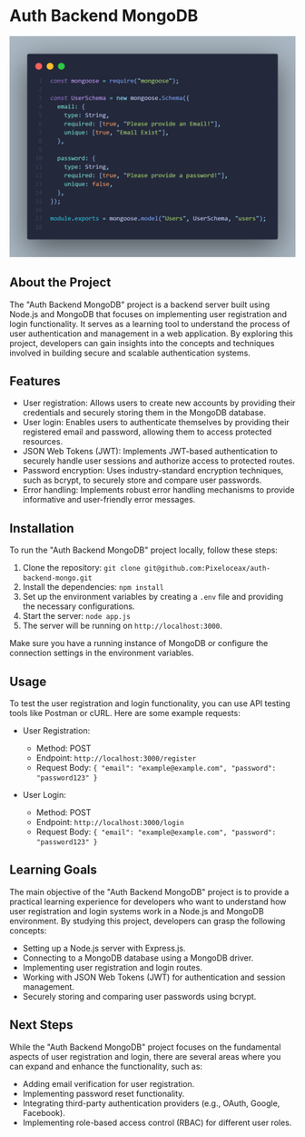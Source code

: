 # Auth Backend MongoDB

![Screenshot](./code.png)

## About the Project

The "Auth Backend MongoDB" project is a backend server built using Node.js and MongoDB that focuses on implementing user registration and login functionality. It serves as a learning tool to understand the process of user authentication and management in a web application. By exploring this project, developers can gain insights into the concepts and techniques involved in building secure and scalable authentication systems.

## Features

- User registration: Allows users to create new accounts by providing their credentials and securely storing them in the MongoDB database.
- User login: Enables users to authenticate themselves by providing their registered email and password, allowing them to access protected resources.
- JSON Web Tokens (JWT): Implements JWT-based authentication to securely handle user sessions and authorize access to protected routes.
- Password encryption: Uses industry-standard encryption techniques, such as bcrypt, to securely store and compare user passwords.
- Error handling: Implements robust error handling mechanisms to provide informative and user-friendly error messages.

## Installation

To run the "Auth Backend MongoDB" project locally, follow these steps:

1. Clone the repository: `git clone git@github.com:Pixeloceax/auth-backend-mongo.git`
2. Install the dependencies: `npm install`
3. Set up the environment variables by creating a `.env` file and providing the necessary configurations.
4. Start the server: `node app.js`
5. The server will be running on `http://localhost:3000`.

Make sure you have a running instance of MongoDB or configure the connection settings in the environment variables.

## Usage

To test the user registration and login functionality, you can use API testing tools like Postman or cURL. Here are some example requests:

- User Registration:

  - Method: POST
  - Endpoint: `http://localhost:3000/register`
  - Request Body: `{ "email": "example@example.com", "password": "password123" }`

- User Login:
  - Method: POST
  - Endpoint: `http://localhost:3000/login`
  - Request Body: `{ "email": "example@example.com", "password": "password123" }`

## Learning Goals

The main objective of the "Auth Backend MongoDB" project is to provide a practical learning experience for developers who want to understand how user registration and login systems work in a Node.js and MongoDB environment. By studying this project, developers can grasp the following concepts:

- Setting up a Node.js server with Express.js.
- Connecting to a MongoDB database using a MongoDB driver.
- Implementing user registration and login routes.
- Working with JSON Web Tokens (JWT) for authentication and session management.
- Securely storing and comparing user passwords using bcrypt.

## Next Steps

While the "Auth Backend MongoDB" project focuses on the fundamental aspects of user registration and login, there are several areas where you can expand and enhance the functionality, such as:

- Adding email verification for user registration.
- Implementing password reset functionality.
- Integrating third-party authentication providers (e.g., OAuth, Google, Facebook).
- Implementing role-based access control (RBAC) for different user roles.
